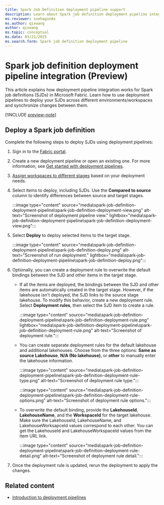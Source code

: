 ```yaml
---
title: Spark Job Definition deployment pipeline support
description: Learn about Spark job definition deployment pipeline integration, including how to set up and deploy SJDs across different stages.
ms.reviewer: snehagunda
ms.author: qixwang
author: qixwang
ms.topic: conceptual
ms.date: 03/21/2025
ms.search.form: Spark job definition deployment pipeline
---
```


# Spark job definition deployment pipeline integration (Preview)

This article explains how deployment pipeline integration works for Spark job definitions (SJDs) in Microsoft Fabric. Learn how to use deployment pipelines to deploy your SJDs across different environments/workspaces and synchronize changes between them.

[!INCLUDE [preview-note](../includes/feature-preview-note.md)]

## Deploy a Spark job definition

Complete the following steps to deploy SJDs using deployment pipelines:

1. Sign in to the [Fabric portal](https://app.fabric.microsoft.com/).

1. Create a new deployment pipeline or open an existing one. For more information, see [Get started with deployment pipelines](../cicd/deployment-pipelines/get-started-with-deployment-pipelines.md).

1. [Assign workspaces to different stages](../cicd/deployment-pipelines/assign-pipeline.md) based on your deployment needs.

1. Select items to deploy, including SJDs. Use the **Compared to source** column to identify differences between source and target stages.

    :::image type="content" source="media\spark-job-definition-deployment-pipeline\spark-job-definition-deployment-view.png" alt-text="Screenshot of deployment pipeline view." lightbox="media\spark-job-definition-deployment-pipeline\spark-job-definition-deployment-view.png":::

1. Select **Deploy** to deploy selected items to the target stage.

    :::image type="content" source="media\spark-job-definition-deployment-pipeline\spark-job-definition-deploy.png" alt-text="Screenshot of run deployment." lightbox="media\spark-job-definition-deployment-pipeline\spark-job-definition-deploy.png":::

1. Optionally, you can create a deployment rule to overwrite the default bindings between the SJD and other items in the target stage.

   * If all the items are deployed, the bindings between the SJD and other items are automatically created in the target stage. However, if the lakehouse isn't deployed, the SJD links to the source stage lakehouse. To modify this behavior, create a new deployment rule. Select **Deployment rules**, then select the SJD item to create a rule.

      :::image type="content" source="media\spark-job-definition-deployment-pipeline\spark-job-definition-deployment-rule.png" lightbox="media\spark-job-definition-deployment-pipeline\spark-job-definition-deployment-rule.png" alt-text="Screenshot of deployment rule.":::

    * You can create separate deployment rules for the default lakehouse and additional lakehouses. Choose from the three options: **Same as source Lakehouse**, **N/A (No lakehouse)**, or **other** to manually enter the lakehouse information.

      :::image type="content" source="media\spark-job-definition-deployment-pipeline\spark-job-definition-deployment-rule-type.png" alt-text="Screenshot of deployment rule type.":::

      :::image type="content" source="media\spark-job-definition-deployment-pipeline\spark-job-definition-deployment-rule-options.png" alt-text="Screenshot of deployment rule options.":::

    * To overwrite the default binding, provide the **LakehouseId**, **LakehouseName**, and the **WorkspaceId** for the target lakehouse. Make sure the LakehouseId, LakehouseName, and LakehouseWorksapceId values correspond to each other. You can get the LakehouseId and LakehouseWorkspaceId values from the item URL link.

      :::image type="content" source="media\spark-job-definition-deployment-pipeline\spark-job-definition-deployment-rule-detail.png" alt-text="Screenshot of deployment rule detail.":::

1. Once the deployment rule is updated, rerun the deployment to apply the changes.

## Related content

* [Introduction to deployment pipelines](../cicd/deployment-pipelines/intro-to-deployment-pipelines.md)
